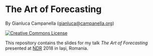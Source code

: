 # The Art of Forecasting

By Gianluca Campanella (<gianluca@campanella.org>)

[![Creative Commons License](https://i.creativecommons.org/l/by/4.0/80x15.png)](http://creativecommons.org/licenses/by/4.0/)

This repository contains the slides for my talk *The Art of Forecasting* presented at [NDR](https://www.ndrconf.ai/) 2018 in Iași, Romania.
